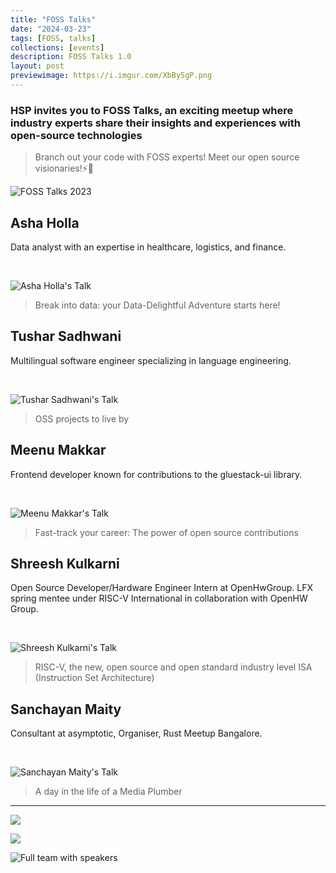 ```yaml
---
title: "FOSS Talks"
date: "2024-03-23"
tags: [FOSS, talks]
collections: [events]
description: FOSS Talks 1.0
layout: post
previewimage: https://i.imgur.com/XbBy5gP.png
---
```


### HSP invites you to FOSS Talks, an exciting meetup where industry experts share their insights and experiences with open-source technologies

> Branch out your code with FOSS experts! Meet our open source visionaries!⚡️🚀

<div class="img-grid">

![FOSS Talks 2023](/static/images/gallery/foss_talk/foss_talks_1.jpg)

## Asha Holla

Data analyst with an expertise in healthcare, logistics, and finance.

<br>

![Asha Holla's Talk](/static/images/gallery/foss_talk/asha_holla.JPG)

> Break into data: your Data-Delightful Adventure starts here!

## Tushar Sadhwani

Multilingual software engineer specializing in language engineering.

<br>

![Tushar Sadhwani's Talk](/static/images/gallery/foss_talk/tushar_sadhwani.jpeg)

> OSS projects to live by

## Meenu Makkar

Frontend developer known for contributions to the gluestack-ui library.

<br>

![Meenu Makkar's Talk](/static/images/gallery/foss_talk/meenu_makkar.jpg)

> Fast-track your career: The power of open source contributions

## Shreesh Kulkarni

Open Source Developer/Hardware Engineer Intern at OpenHwGroup. LFX spring mentee under RISC-V International in collaboration with OpenHW Group.

<br>

![Shreesh Kulkarni's Talk](/static/images/gallery/foss_talk/shreesh_kulkarni.JPG)

> RISC-V, the new, open source and open standard industry level ISA (Instruction Set Architecture)

## Sanchayan Maity

Consultant at asymptotic, Organiser, Rust Meetup Bangalore.

<br>

![Sanchayan Maity's Talk](/static/images/gallery/foss_talk/sanchayan_maity.jpeg)

> A day in the life of a Media Plumber

---
![](/static/images/gallery/foss_talk/foss_talks_3.jpeg)

![](/static/images/gallery/foss_talks_2.jpeg)

![Full team with speakers](/static/images/gallery/foss_talk/foss_talks_4.jpeg)

</div>
